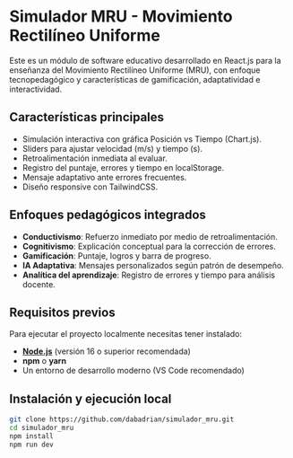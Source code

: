 # Simulador MRU - Movimiento Rectilíneo Uniforme

Este es un módulo de software educativo desarrollado en React.js para la enseñanza del Movimiento Rectilíneo Uniforme (MRU), con enfoque tecnopedagógico y características de gamificación, adaptatividad e interactividad.

## Características principales

- Simulación interactiva con gráfica Posición vs Tiempo (Chart.js).
- Sliders para ajustar velocidad (m/s) y tiempo (s).
- Retroalimentación inmediata al evaluar.
- Registro del puntaje, errores y tiempo en localStorage.
- Mensaje adaptativo ante errores frecuentes.
- Diseño responsive con TailwindCSS.

## Enfoques pedagógicos integrados

- **Conductivismo**: Refuerzo inmediato por medio de retroalimentación.
- **Cognitivismo**: Explicación conceptual para la corrección de errores.
- **Gamificación**: Puntaje, logros y barra de progreso.
- **IA Adaptativa**: Mensajes personalizados según patrón de desempeño.
- **Analítica del aprendizaje**: Registro de errores y tiempo para análisis docente.

## Requisitos previos

Para ejecutar el proyecto localmente necesitas tener instalado:

- **[Node.js](https://nodejs.org/)** (versión 16 o superior recomendada)
- **npm** o **yarn**
- Un entorno de desarrollo moderno (VS Code recomendado)

## Instalación y ejecución local

```bash
git clone https://github.com/dabadrian/simulador_mru.git
cd simulador_mru
npm install
npm run dev
